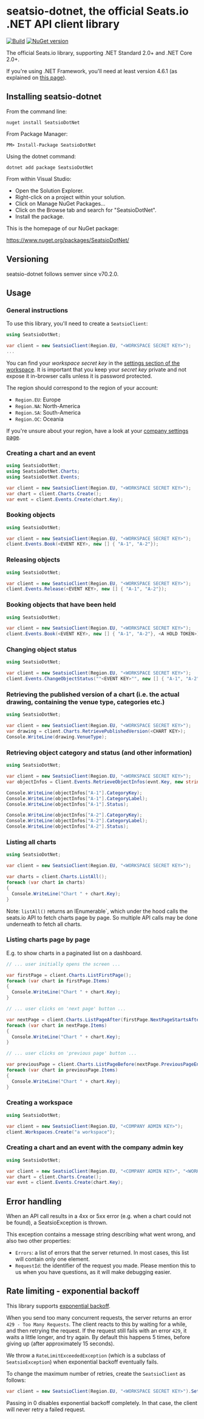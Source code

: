 # seatsio-dotnet, the official Seats.io .NET API client library

[![Build](https://github.com/seatsio/seatsio-dotnet/workflows/Build/badge.svg)](https://github.com/seatsio/seatsio-dotnet/actions/workflows/build.yml)
[![NuGet version](https://badge.fury.io/nu/seatsiodotnet.svg)](https://badge.fury.io/nu/seatsiodotnet)

The official Seats.io library, supporting .NET Standard 2.0+ and .NET Core 2.0+.

If you're using .NET Framework, you'll need at least version 4.6.1 (as explained on [this page](https://docs.microsoft.com/en-us/dotnet/standard/net-standard)). 

## Installing seatsio-dotnet

From the command line:

	nuget install SeatsioDotNet

From Package Manager:

	PM> Install-Package SeatsioDotNet
	
Using the dotnet command:

    dotnet add package SeatsioDotNet

From within Visual Studio:

- Open the Solution Explorer.
- Right-click on a project within your solution.
- Click on Manage NuGet Packages...
- Click on the Browse tab and search for "SeatsioDotNet". 
- Install the package.

This is the homepage of our NuGet package:

https://www.nuget.org/packages/SeatsioDotNet/
    
## Versioning

seatsio-dotnet follows semver since v70.2.0.
	
## Usage

### General instructions

To use this library, you'll need to create a `SeatsioClient`:

```csharp
using SeatsioDotNet;

var client = new SeatsioClient(Region.EU, "<WORKSPACE SECRET KEY>");
...
```

You can find your _workspace secret key_ in the [settings section of the workspace](https://app.seats.io/workspace-settings). It is important that you keep your _secret key_ private and not expose it in-browser calls unless it is password protected.

The region should correspond to the region of your account:

- `Region.EU`: Europe
- `Region.NA`: North-America
- `Region.SA`: South-America
- `Region.OC`: Oceania

If you're unsure about your region, have a look at your [company settings page](https://app.seats.io/company-settings).

### Creating a chart and an event

```csharp
using SeatsioDotNet;
using SeatsioDotNet.Charts;
using SeatsioDotNet.Events;

var client = new SeatsioClient(Region.EU, "<WORKSPACE SECRET KEY>");
var chart = client.Charts.Create();
var evnt = client.Events.Create(chart.Key);
```

### Booking objects

```csharp
using SeatsioDotNet;

var client = new SeatsioClient(Region.EU, "<WORKSPACE SECRET KEY>");
client.Events.Book(<EVENT KEY>, new [] { "A-1", "A-2"});
```

### Releasing objects

```csharp
using SeatsioDotNet;

var client = new SeatsioClient(Region.EU, "<WORKSPACE SECRET KEY>");
client.Events.Release(<EVENT KEY>, new [] { "A-1", "A-2"});
```

### Booking objects that have been held

```csharp
using SeatsioDotNet;

var client = new SeatsioClient(Region.EU, "<WORKSPACE SECRET KEY>");
client.Events.Book(<EVENT KEY>, new [] { "A-1", "A-2"}, <A HOLD TOKEN>);
```

### Changing object status

```csharp
using SeatsioDotNet;

var client = new SeatsioClient(Region.EU, "<WORKSPACE SECRET KEY>");
client.Events.ChangeObjectStatus(""<EVENT KEY>"", new [] { "A-1", "A-2"}, "unavailable");
```

### Retrieving the published version of a chart (i.e. the actual drawing, containing the venue type, categories etc.)

```csharp
using SeatsioDotNet;

var client = new SeatsioClient(Region.EU, "<WORKSPACE SECRET KEY>");
var drawing = client.Charts.RetrievePublishedVersion(<CHART KEY>);
Console.WriteLine(drawing.VenueType);
```

### Retrieving object category and status (and other information)

```csharp
using SeatsioDotNet;

var client = new SeatsioClient(Region.EU, "<WORKSPACE SECRET KEY>");
var objectInfos = Client.Events.RetrieveObjectInfos(evnt.Key, new string[] {"A-1", "A-2"});

Console.WriteLine(objectInfos["A-1"].CategoryKey);
Console.WriteLine(objectInfos["A-1"].CategoryLabel);
Console.WriteLine(objectInfos["A-1"].Status);

Console.WriteLine(objectInfos["A-2"].CategoryKey);
Console.WriteLine(objectInfos["A-2"].CategoryLabel);
Console.WriteLine(objectInfos["A-2"].Status);
```

### Listing all charts

```csharp
using SeatsioDotNet;

var client = new SeatsioClient(Region.EU, "<WORKSPACE SECRET KEY>");

var charts = client.Charts.ListAll();
foreach (var chart in charts)
{
  Console.WriteLine("Chart " + chart.Key);
}
```

Note: `listAll()` returns an IEnumerable`, which under the hood calls the seats.io API to fetch charts page by page. So multiple API calls may be done underneath to fetch all charts.

### Listing charts page by page

E.g. to show charts in a paginated list on a dashboard.

```csharp
// ... user initially opens the screen ...

var firstPage = client.Charts.ListFirstPage();
foreach (var chart in firstPage.Items)
{
  Console.WriteLine("Chart " + chart.Key);
}
```

```csharp
// ... user clicks on 'next page' button ...

var nextPage = client.Charts.ListPageAfter(firstPage.NextPageStartsAfter);
foreach (var chart in nextPage.Items)
{
  Console.WriteLine("Chart " + chart.Key);
}
```

```csharp
// ... user clicks on 'previous page' button ...

var previousPage = client.Charts.ListPageBefore(nextPage.PreviousPageEndsBefore);
foreach (var chart in previousPage.Items)
{
  Console.WriteLine("Chart " + chart.Key);
}
```

### Creating a workspace

```csharp
using SeatsioDotNet;

var client = new SeatsioClient(Region.EU, "<COMPANY ADMIN KEY>");
client.Workspaces.Create("a workspace");
```

### Creating a chart and an event with the company admin key

```csharp
using SeatsioDotNet;

var client = new SeatsioClient(Region.EU, "<COMPANY ADMIN KEY>", "<WORKSPACE PUBLIC KEY>"); // workspace public key can be found on https://app.seats.io/workspace-settings
var chart = client.Charts.Create();
var evnt = client.Events.Create(chart.Key);
```

## Error handling

When an API call results in a 4xx or 5xx error (e.g. when a chart could not be found), a SeatsioException is thrown.

This exception contains a message string describing what went wrong, and also two other properties:

- `Errors`: a list of errors that the server returned. In most cases, this list will contain only one element.
- `RequestId`: the identifier of the request you made. Please mention this to us when you have questions, as it will make debugging easier.


## Rate limiting - exponential backoff

This library supports [exponential backoff](https://en.wikipedia.org/wiki/Exponential_backoff).

When you send too many concurrent requests, the server returns an error `429 - Too Many Requests`. The client reacts to this by waiting for a while, and then retrying the request.
If the request still fails with an error `429`, it waits a little longer, and try again. By default this happens 5 times, before giving up (after approximately 15 seconds).

We throw a `RateLimitExceededException` (which is a subclass of `SeatsioException`) when exponential backoff eventually fails.

To change the maximum number of retries, create the `SeatsioClient` as follows:

```csharp
var client = new SeatsioClient(Region.EU, "<WORKSPACE SECRET KEY>").SetMaxRetries(3);
```

Passing in 0 disables exponential backoff completely. In that case, the client will never retry a failed request.
